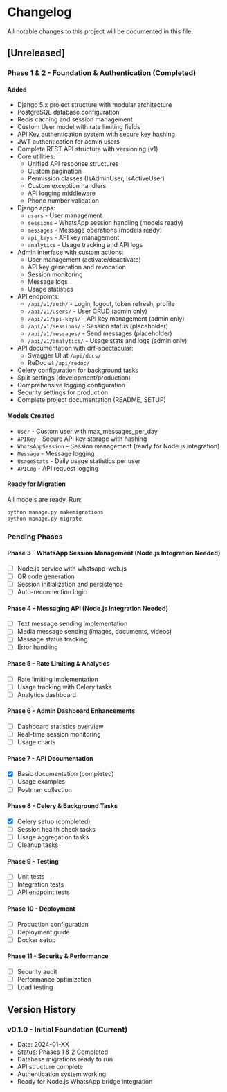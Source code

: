 # Changelog

All notable changes to this project will be documented in this file.

## [Unreleased]

### Phase 1 & 2 - Foundation & Authentication (Completed)

#### Added
- Django 5.x project structure with modular architecture
- PostgreSQL database configuration
- Redis caching and session management
- Custom User model with rate limiting fields
- API Key authentication system with secure key hashing
- JWT authentication for admin users
- Complete REST API structure with versioning (v1)
- Core utilities:
  - Unified API response structures
  - Custom pagination
  - Permission classes (IsAdminUser, IsActiveUser)
  - Custom exception handlers
  - API logging middleware
  - Phone number validation
- Django apps:
  - `users` - User management
  - `sessions` - WhatsApp session handling (models ready)
  - `messages` - Message operations (models ready)
  - `api_keys` - API key management
  - `analytics` - Usage tracking and API logs
- Admin interface with custom actions:
  - User management (activate/deactivate)
  - API key generation and revocation
  - Session monitoring
  - Message logs
  - Usage statistics
- API endpoints:
  - `/api/v1/auth/` - Login, logout, token refresh, profile
  - `/api/v1/users/` - User CRUD (admin only)
  - `/api/v1/api-keys/` - API key management (admin only)
  - `/api/v1/sessions/` - Session status (placeholder)
  - `/api/v1/messages/` - Send messages (placeholder)
  - `/api/v1/analytics/` - Usage stats and logs (admin only)
- API documentation with drf-spectacular:
  - Swagger UI at `/api/docs/`
  - ReDoc at `/api/redoc/`
- Celery configuration for background tasks
- Split settings (development/production)
- Comprehensive logging configuration
- Security settings for production
- Complete project documentation (README, SETUP)

#### Models Created
- `User` - Custom user with max_messages_per_day
- `APIKey` - Secure API key storage with hashing
- `WhatsAppSession` - Session management (ready for Node.js integration)
- `Message` - Message logging
- `UsageStats` - Daily usage statistics per user
- `APILog` - API request logging

#### Ready for Migration
All models are ready. Run:
```bash
python manage.py makemigrations
python manage.py migrate
```

### Pending Phases

#### Phase 3 - WhatsApp Session Management (Node.js Integration Needed)
- [ ] Node.js service with whatsapp-web.js
- [ ] QR code generation
- [ ] Session initialization and persistence
- [ ] Auto-reconnection logic

#### Phase 4 - Messaging API (Node.js Integration Needed)
- [ ] Text message sending implementation
- [ ] Media message sending (images, documents, videos)
- [ ] Message status tracking
- [ ] Error handling

#### Phase 5 - Rate Limiting & Analytics
- [ ] Rate limiting implementation
- [ ] Usage tracking with Celery tasks
- [ ] Analytics dashboard

#### Phase 6 - Admin Dashboard Enhancements
- [ ] Dashboard statistics overview
- [ ] Real-time session monitoring
- [ ] Usage charts

#### Phase 7 - API Documentation
- [x] Basic documentation (completed)
- [ ] Usage examples
- [ ] Postman collection

#### Phase 8 - Celery & Background Tasks
- [x] Celery setup (completed)
- [ ] Session health check tasks
- [ ] Usage aggregation tasks
- [ ] Cleanup tasks

#### Phase 9 - Testing
- [ ] Unit tests
- [ ] Integration tests
- [ ] API endpoint tests

#### Phase 10 - Deployment
- [ ] Production configuration
- [ ] Deployment guide
- [ ] Docker setup

#### Phase 11 - Security & Performance
- [ ] Security audit
- [ ] Performance optimization
- [ ] Load testing

## Version History

### v0.1.0 - Initial Foundation (Current)
- Date: 2024-01-XX
- Status: Phases 1 & 2 Completed
- Database migrations ready to run
- API structure complete
- Authentication system working
- Ready for Node.js WhatsApp bridge integration

